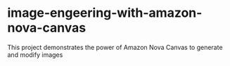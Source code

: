 # image-engeering-with-amazon-nova-canvas
This project demonstrates the power of Amazon Nova Canvas to generate and modify images
